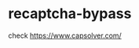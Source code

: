 # recaptcha-bypass
check https://www.capsolver.com/ 



















                                                                                  